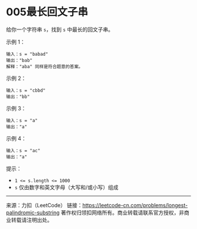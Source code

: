 # 005最长回文子串

给你一个字符串 `s`，找到 `s` 中最长的回文子串。

示例 1：

```
输入：s = "babad"
输出："bab"
解释："aba" 同样是符合题意的答案。
```

示例 2：

```
输入：s = "cbbd"
输出："bb"
```

示例 3：

```
输入：s = "a"
输出："a"
```

示例 4：

```
输入：s = "ac"
输出："a"
```


提示：

- `1 <= s.length <= 1000`
- `s` 仅由数字和英文字母（大写和/或小写）组成

---

来源：力扣（LeetCode）
链接：https://leetcode-cn.com/problems/longest-palindromic-substring
著作权归领扣网络所有。商业转载请联系官方授权，非商业转载请注明出处。
